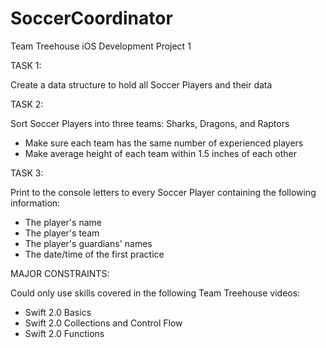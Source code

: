 # SoccerCoordinator
Team Treehouse iOS Development Project 1

TASK 1:

Create a data structure to hold all Soccer Players and their data

TASK 2:

Sort Soccer Players into three teams: Sharks, Dragons, and Raptors
- Make sure each team has the same number of experienced players
- Make average height of each team within 1.5 inches of each other

TASK 3:

Print to the console letters to every Soccer Player containing the following information:
- The player's name
- The player's team
- The player's guardians' names
- The date/time of the first practice
    
MAJOR CONSTRAINTS:

Could only use skills covered in the following Team Treehouse videos:
- Swift 2.0 Basics
- Swift 2.0 Collections and Control Flow
- Swift 2.0 Functions

